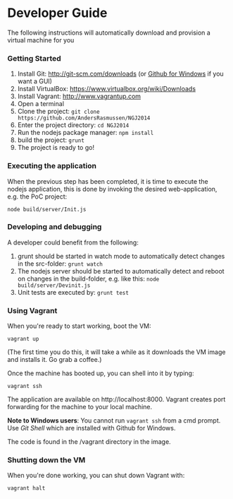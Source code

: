 # Developer Guide

The following instructions will automatically download and provision a virtual machine for you


### Getting Started

1. Install Git: http://git-scm.com/downloads (or [Github for Windows](http://windows.github.com/) if you want a GUI)
2. Install VirtualBox: https://www.virtualbox.org/wiki/Downloads
3. Install Vagrant: http://www.vagrantup.com
4. Open a terminal
5. Clone the project: `git clone https://github.com/AndersRasmussen/NGJ2014`
6. Enter the project directory: `cd NGJ2014`
7. Run the nodejs package manager: `npm install`
8. build the project: `grunt`
9. The project is ready to go!

### Executing the application
When the previous step has been completed, it is time to execute the nodejs application, this is done by invoking the desired web-application, e.g. the PoC project:
```
node build/server/Init.js
```

### Developing and debugging
 A developer could benefit from the following:

1. grunt should be started in watch mode to automatically detect changes in the src-folder: `grunt watch`
2. The nodejs server should be started to automatically detect and reboot on changes in the build-folder, e.g. like this: `node build/server/Devinit.js`
3. Unit tests are executed by: `grunt test`

### Using Vagrant

When you're ready to start working, boot the VM:
```
vagrant up
```

(The first time you do this, it will take a while as it downloads the VM image and installs it. Go grab a coffee.)

Once the machine has booted up, you can shell into it by typing:
```
vagrant ssh
```

The application are available on http://localhost:8000. Vagrant creates port forwarding for the machine to your local machine.

**Note to Windows users**: You cannot run ```vagrant ssh``` from a cmd prompt. Use _Git Shell_ which are installed with Github for Windows.

The code is found in the /vagrant directory in the image.


### Shutting down the VM

When you're done working, you can shut down Vagrant with:

```
vagrant halt
```